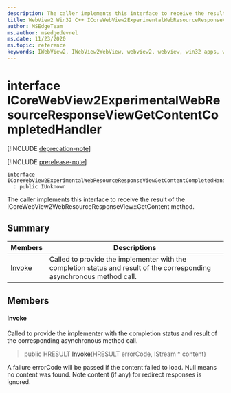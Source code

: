 ```yaml
---
description: The caller implements this interface to receive the result of the ICoreWebView2WebResourceResponseView::GetContent method.
title: WebView2 Win32 C++ ICoreWebView2ExperimentalWebResourceResponseViewGetContentCompletedHandler
author: MSEdgeTeam
ms.author: msedgedevrel
ms.date: 11/23/2020
ms.topic: reference
keywords: IWebView2, IWebView2WebView, webview2, webview, win32 apps, win32, edge, ICoreWebView2, ICoreWebView2Controller, browser control, edge html, ICoreWebView2ExperimentalWebResourceResponseViewGetContentCompletedHandler
---
```


# interface ICoreWebView2ExperimentalWebResourceResponseViewGetContentCompletedHandler 

[!INCLUDE [deprecation-note](../includes/deprecation-note.md)]

[!INCLUDE [prerelease-note](../includes/prerelease-note.md)]

```
interface ICoreWebView2ExperimentalWebResourceResponseViewGetContentCompletedHandler
  : public IUnknown
```

The caller implements this interface to receive the result of the ICoreWebView2WebResourceResponseView::GetContent method.

## Summary

 Members                        | Descriptions
--------------------------------|---------------------------------------------
[Invoke](#invoke) | Called to provide the implementer with the completion status and result of the corresponding asynchronous method call.

## Members

#### Invoke 

Called to provide the implementer with the completion status and result of the corresponding asynchronous method call.

> public HRESULT [Invoke](#invoke)(HRESULT errorCode, IStream * content)

A failure errorCode will be passed if the content failed to load. Null means no content was found. Note content (if any) for redirect responses is ignored.

